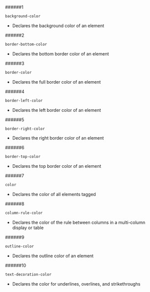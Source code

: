 ######1
```CSS
background-color
```

* Declares the background color of an element

######2
```CSS
border-bottom-color
```

* Declares the bottom border color of an element

######3
```CSS
border-color
```

* Declares the full border color of an element

######4
```CSS
border-left-color
```

* Declares the left border color of an element

######5
```CSS
border-right-color
```

* Declares the right border color of an element

######6
```CSS
border-top-color
```

* Declares the top border color of an element

######7
```CSS
color
```

* Declares the color of all elements tagged

######8
```CSS
column-rule-color
```

* Declares the color of the rule between columns in a multi-column display or table

######9
```CSS
outline-color
```

* Declares the outline color of an element

######10
```CSS
text-decoration-color
```

* Declares the color for underlines, overlines, and strikethroughs
